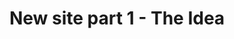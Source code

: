 ---
layout: post
title: New site part 1 - The Idea
type: blog
img: 
vimeo: 
youtube:  
comments: true
---